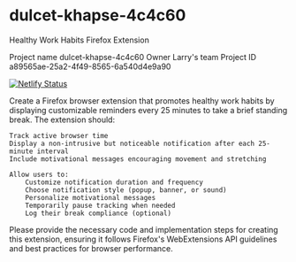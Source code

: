 # dulcet-khapse-4c4c60
Healthy Work Habits Firefox Extension

Project name
    dulcet-khapse-4c4c60
Owner
    Larry's team
Project ID
    a89565ae-25a2-4f49-8565-6a540d4e9a90

[![Netlify Status](https://api.netlify.com/api/v1/badges/a89565ae-25a2-4f49-8565-6a540d4e9a90/deploy-status)](https://app.netlify.com/projects/dulcet-khapse-4c4c60/deploys)


Create a Firefox browser extension that promotes healthy work habits by displaying customizable reminders every 25 minutes to take a brief standing break. The extension should:

    Track active browser time
    Display a non-intrusive but noticeable notification after each 25-minute interval
    Include motivational messages encouraging movement and stretching
    
    Allow users to:
        Customize notification duration and frequency
        Choose notification style (popup, banner, or sound)
        Personalize motivational messages
        Temporarily pause tracking when needed
        Log their break compliance (optional)

Please provide the necessary code and implementation steps for creating this extension, ensuring it follows Firefox's WebExtensions API guidelines and best practices for browser performance.